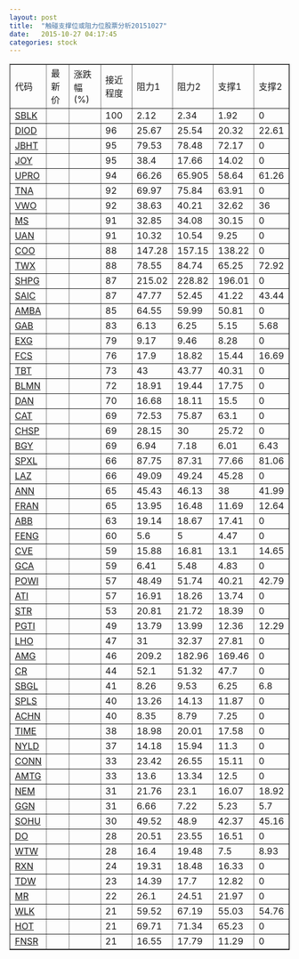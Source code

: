 ```yaml
---
layout: post
title:  "触碰支撑位或阻力位股票分析20151027"
date:   2015-10-27 04:17:45
categories: stock
---
```

<script type="text/javascript">
var stockList = []
stockList.push('gb_sblk');
stockList.push('gb_diod');
stockList.push('gb_jbht');
stockList.push('gb_joy');
stockList.push('gb_upro');
stockList.push('gb_tna');
stockList.push('gb_vwo');
stockList.push('gb_ms');
stockList.push('gb_uan');
stockList.push('gb_coo');
stockList.push('gb_twx');
stockList.push('gb_shpg');
stockList.push('gb_saic');
stockList.push('gb_amba');
stockList.push('gb_gab');
stockList.push('gb_exg');
stockList.push('gb_fcs');
stockList.push('gb_tbt');
stockList.push('gb_blmn');
stockList.push('gb_dan');
stockList.push('gb_cat');
stockList.push('gb_chsp');
stockList.push('gb_bgy');
stockList.push('gb_spxl');
stockList.push('gb_laz');
stockList.push('gb_ann');
stockList.push('gb_fran');
stockList.push('gb_abb');
stockList.push('gb_feng');
stockList.push('gb_cve');
stockList.push('gb_gca');
stockList.push('gb_powi');
stockList.push('gb_ati');
stockList.push('gb_str');
stockList.push('gb_pgti');
stockList.push('gb_lho');
stockList.push('gb_amg');
stockList.push('gb_cr');
stockList.push('gb_sbgl');
stockList.push('gb_spls');
stockList.push('gb_achn');
stockList.push('gb_time');
stockList.push('gb_nyld');
stockList.push('gb_conn');
stockList.push('gb_amtg');
stockList.push('gb_nem');
stockList.push('gb_ggn');
stockList.push('gb_sohu');
stockList.push('gb_do');
stockList.push('gb_wtw');
stockList.push('gb_rxn');
stockList.push('gb_tdw');
stockList.push('gb_mr');
stockList.push('gb_wlk');
stockList.push('gb_hot');
stockList.push('gb_fnsr');
</script>
<table border="1">
 <tr>
 <td>代码</td>
 <td>最新价</td>
 <td>涨跌幅(%)</td>
 <td>接近程度</td>
 <td>阻力1</td>
 <td>阻力2</td>
 <td>支撑1</td>
 <td>支撑2</td>
</tr>
  <tr id="sblk" class="green">
  <td><a href="http://stock.finance.sina.com.cn/usstock/quotes/SBLK.html" target="_blank">SBLK</a></td><td></td><td></td><td>100</td><td>2.12</td><td>2.34</td><td>1.92</td><td>0</td></tr>
  <tr id="diod" class="green">
  <td><a href="http://stock.finance.sina.com.cn/usstock/quotes/DIOD.html" target="_blank">DIOD</a></td><td></td><td></td><td>96</td><td>25.67</td><td>25.54</td><td>20.32</td><td>22.61</td></tr>
  <tr id="jbht" class="red">
  <td><a href="http://stock.finance.sina.com.cn/usstock/quotes/JBHT.html" target="_blank">JBHT</a></td><td></td><td></td><td>95</td><td>79.53</td><td>78.48</td><td>72.17</td><td>0</td></tr>
  <tr id="joy" class="red">
  <td><a href="http://stock.finance.sina.com.cn/usstock/quotes/JOY.html" target="_blank">JOY</a></td><td></td><td></td><td>95</td><td>38.4</td><td>17.66</td><td>14.02</td><td>0</td></tr>
  <tr id="upro" class="red">
  <td><a href="http://stock.finance.sina.com.cn/usstock/quotes/UPRO.html" target="_blank">UPRO</a></td><td></td><td></td><td>94</td><td>66.26</td><td>65.905</td><td>58.64</td><td>61.26</td></tr>
  <tr id="tna" class="red">
  <td><a href="http://stock.finance.sina.com.cn/usstock/quotes/TNA.html" target="_blank">TNA</a></td><td></td><td></td><td>92</td><td>69.97</td><td>75.84</td><td>63.91</td><td>0</td></tr>
  <tr id="vwo" class="green">
  <td><a href="http://stock.finance.sina.com.cn/usstock/quotes/VWO.html" target="_blank">VWO</a></td><td></td><td></td><td>92</td><td>38.63</td><td>40.21</td><td>32.62</td><td>36</td></tr>
  <tr id="ms" class="red">
  <td><a href="http://stock.finance.sina.com.cn/usstock/quotes/MS.html" target="_blank">MS</a></td><td></td><td></td><td>91</td><td>32.85</td><td>34.08</td><td>30.15</td><td>0</td></tr>
  <tr id="uan" class="red">
  <td><a href="http://stock.finance.sina.com.cn/usstock/quotes/UAN.html" target="_blank">UAN</a></td><td></td><td></td><td>91</td><td>10.32</td><td>10.54</td><td>9.25</td><td>0</td></tr>
  <tr id="coo" class="red">
  <td><a href="http://stock.finance.sina.com.cn/usstock/quotes/COO.html" target="_blank">COO</a></td><td></td><td></td><td>88</td><td>147.28</td><td>157.15</td><td>138.22</td><td>0</td></tr>
  <tr id="twx" class="green">
  <td><a href="http://stock.finance.sina.com.cn/usstock/quotes/TWX.html" target="_blank">TWX</a></td><td></td><td></td><td>88</td><td>78.55</td><td>84.74</td><td>65.25</td><td>72.92</td></tr>
  <tr id="shpg" class="red">
  <td><a href="http://stock.finance.sina.com.cn/usstock/quotes/SHPG.html" target="_blank">SHPG</a></td><td></td><td></td><td>87</td><td>215.02</td><td>228.82</td><td>196.01</td><td>0</td></tr>
  <tr id="saic" class="green">
  <td><a href="http://stock.finance.sina.com.cn/usstock/quotes/SAIC.html" target="_blank">SAIC</a></td><td></td><td></td><td>87</td><td>47.77</td><td>52.45</td><td>41.22</td><td>43.44</td></tr>
  <tr id="amba" class="green">
  <td><a href="http://stock.finance.sina.com.cn/usstock/quotes/AMBA.html" target="_blank">AMBA</a></td><td></td><td></td><td>85</td><td>64.55</td><td>59.99</td><td>50.81</td><td>0</td></tr>
  <tr id="gab" class="green">
  <td><a href="http://stock.finance.sina.com.cn/usstock/quotes/GAB.html" target="_blank">GAB</a></td><td></td><td></td><td>83</td><td>6.13</td><td>6.25</td><td>5.15</td><td>5.68</td></tr>
  <tr id="exg" class="red">
  <td><a href="http://stock.finance.sina.com.cn/usstock/quotes/EXG.html" target="_blank">EXG</a></td><td></td><td></td><td>79</td><td>9.17</td><td>9.46</td><td>8.28</td><td>0</td></tr>
  <tr id="fcs" class="green">
  <td><a href="http://stock.finance.sina.com.cn/usstock/quotes/FCS.html" target="_blank">FCS</a></td><td></td><td></td><td>76</td><td>17.9</td><td>18.82</td><td>15.44</td><td>16.69</td></tr>
  <tr id="tbt" class="red">
  <td><a href="http://stock.finance.sina.com.cn/usstock/quotes/TBT.html" target="_blank">TBT</a></td><td></td><td></td><td>73</td><td>43</td><td>43.77</td><td>40.31</td><td>0</td></tr>
  <tr id="blmn" class="green">
  <td><a href="http://stock.finance.sina.com.cn/usstock/quotes/BLMN.html" target="_blank">BLMN</a></td><td></td><td></td><td>72</td><td>18.91</td><td>19.44</td><td>17.75</td><td>0</td></tr>
  <tr id="dan" class="red">
  <td><a href="http://stock.finance.sina.com.cn/usstock/quotes/DAN.html" target="_blank">DAN</a></td><td></td><td></td><td>70</td><td>16.68</td><td>18.11</td><td>15.5</td><td>0</td></tr>
  <tr id="cat" class="red">
  <td><a href="http://stock.finance.sina.com.cn/usstock/quotes/CAT.html" target="_blank">CAT</a></td><td></td><td></td><td>69</td><td>72.53</td><td>75.87</td><td>63.1</td><td>0</td></tr>
  <tr id="chsp" class="red">
  <td><a href="http://stock.finance.sina.com.cn/usstock/quotes/CHSP.html" target="_blank">CHSP</a></td><td></td><td></td><td>69</td><td>28.15</td><td>30</td><td>25.72</td><td>0</td></tr>
  <tr id="bgy" class="green">
  <td><a href="http://stock.finance.sina.com.cn/usstock/quotes/BGY.html" target="_blank">BGY</a></td><td></td><td></td><td>69</td><td>6.94</td><td>7.18</td><td>6.01</td><td>6.43</td></tr>
  <tr id="spxl" class="red">
  <td><a href="http://stock.finance.sina.com.cn/usstock/quotes/SPXL.html" target="_blank">SPXL</a></td><td></td><td></td><td>66</td><td>87.75</td><td>87.31</td><td>77.66</td><td>81.06</td></tr>
  <tr id="laz" class="red">
  <td><a href="http://stock.finance.sina.com.cn/usstock/quotes/LAZ.html" target="_blank">LAZ</a></td><td></td><td></td><td>66</td><td>49.09</td><td>49.24</td><td>45.28</td><td>0</td></tr>
  <tr id="ann" class="red">
  <td><a href="http://stock.finance.sina.com.cn/usstock/quotes/ANN.html" target="_blank">ANN</a></td><td></td><td></td><td>65</td><td>45.43</td><td>46.13</td><td>38</td><td>41.99</td></tr>
  <tr id="fran" class="red">
  <td><a href="http://stock.finance.sina.com.cn/usstock/quotes/FRAN.html" target="_blank">FRAN</a></td><td></td><td></td><td>65</td><td>13.95</td><td>16.48</td><td>11.69</td><td>12.64</td></tr>
  <tr id="abb" class="red">
  <td><a href="http://stock.finance.sina.com.cn/usstock/quotes/ABB.html" target="_blank">ABB</a></td><td></td><td></td><td>63</td><td>19.14</td><td>18.67</td><td>17.41</td><td>0</td></tr>
  <tr id="feng" class="red">
  <td><a href="http://stock.finance.sina.com.cn/usstock/quotes/FENG.html" target="_blank">FENG</a></td><td></td><td></td><td>60</td><td>5.6</td><td>5</td><td>4.47</td><td>0</td></tr>
  <tr id="cve" class="green">
  <td><a href="http://stock.finance.sina.com.cn/usstock/quotes/CVE.html" target="_blank">CVE</a></td><td></td><td></td><td>59</td><td>15.88</td><td>16.81</td><td>13.1</td><td>14.65</td></tr>
  <tr id="gca" class="green">
  <td><a href="http://stock.finance.sina.com.cn/usstock/quotes/GCA.html" target="_blank">GCA</a></td><td></td><td></td><td>59</td><td>6.41</td><td>5.48</td><td>4.83</td><td>0</td></tr>
  <tr id="powi" class="red">
  <td><a href="http://stock.finance.sina.com.cn/usstock/quotes/POWI.html" target="_blank">POWI</a></td><td></td><td></td><td>57</td><td>48.49</td><td>51.74</td><td>40.21</td><td>42.79</td></tr>
  <tr id="ati" class="green">
  <td><a href="http://stock.finance.sina.com.cn/usstock/quotes/ATI.html" target="_blank">ATI</a></td><td></td><td></td><td>57</td><td>16.91</td><td>18.26</td><td>13.74</td><td>0</td></tr>
  <tr id="str" class="green">
  <td><a href="http://stock.finance.sina.com.cn/usstock/quotes/STR.html" target="_blank">STR</a></td><td></td><td></td><td>53</td><td>20.81</td><td>21.72</td><td>18.39</td><td>0</td></tr>
  <tr id="pgti" class="red">
  <td><a href="http://stock.finance.sina.com.cn/usstock/quotes/PGTI.html" target="_blank">PGTI</a></td><td></td><td></td><td>49</td><td>13.79</td><td>13.99</td><td>12.36</td><td>12.29</td></tr>
  <tr id="lho" class="green">
  <td><a href="http://stock.finance.sina.com.cn/usstock/quotes/LHO.html" target="_blank">LHO</a></td><td></td><td></td><td>47</td><td>31</td><td>32.37</td><td>27.81</td><td>0</td></tr>
  <tr id="amg" class="red">
  <td><a href="http://stock.finance.sina.com.cn/usstock/quotes/AMG.html" target="_blank">AMG</a></td><td></td><td></td><td>46</td><td>209.2</td><td>182.96</td><td>169.46</td><td>0</td></tr>
  <tr id="cr" class="red">
  <td><a href="http://stock.finance.sina.com.cn/usstock/quotes/CR.html" target="_blank">CR</a></td><td></td><td></td><td>44</td><td>52.1</td><td>51.32</td><td>47.7</td><td>0</td></tr>
  <tr id="sbgl" class="green">
  <td><a href="http://stock.finance.sina.com.cn/usstock/quotes/SBGL.html" target="_blank">SBGL</a></td><td></td><td></td><td>41</td><td>8.26</td><td>9.53</td><td>6.25</td><td>6.8</td></tr>
  <tr id="spls" class="red">
  <td><a href="http://stock.finance.sina.com.cn/usstock/quotes/SPLS.html" target="_blank">SPLS</a></td><td></td><td></td><td>40</td><td>13.26</td><td>14.13</td><td>11.87</td><td>0</td></tr>
  <tr id="achn" class="red">
  <td><a href="http://stock.finance.sina.com.cn/usstock/quotes/ACHN.html" target="_blank">ACHN</a></td><td></td><td></td><td>40</td><td>8.35</td><td>8.79</td><td>7.25</td><td>0</td></tr>
  <tr id="time" class="red">
  <td><a href="http://stock.finance.sina.com.cn/usstock/quotes/TIME.html" target="_blank">TIME</a></td><td></td><td></td><td>38</td><td>18.98</td><td>20.01</td><td>17.58</td><td>0</td></tr>
  <tr id="nyld" class="red">
  <td><a href="http://stock.finance.sina.com.cn/usstock/quotes/NYLD.html" target="_blank">NYLD</a></td><td></td><td></td><td>37</td><td>14.18</td><td>15.94</td><td>11.3</td><td>0</td></tr>
  <tr id="conn" class="red">
  <td><a href="http://stock.finance.sina.com.cn/usstock/quotes/CONN.html" target="_blank">CONN</a></td><td></td><td></td><td>33</td><td>23.42</td><td>26.55</td><td>15.11</td><td>0</td></tr>
  <tr id="amtg" class="red">
  <td><a href="http://stock.finance.sina.com.cn/usstock/quotes/AMTG.html" target="_blank">AMTG</a></td><td></td><td></td><td>33</td><td>13.6</td><td>13.34</td><td>12.5</td><td>0</td></tr>
  <tr id="nem" class="green">
  <td><a href="http://stock.finance.sina.com.cn/usstock/quotes/NEM.html" target="_blank">NEM</a></td><td></td><td></td><td>31</td><td>21.76</td><td>23.1</td><td>16.07</td><td>18.92</td></tr>
  <tr id="ggn" class="green">
  <td><a href="http://stock.finance.sina.com.cn/usstock/quotes/GGN.html" target="_blank">GGN</a></td><td></td><td></td><td>31</td><td>6.66</td><td>7.22</td><td>5.23</td><td>5.7</td></tr>
  <tr id="sohu" class="green">
  <td><a href="http://stock.finance.sina.com.cn/usstock/quotes/SOHU.html" target="_blank">SOHU</a></td><td></td><td></td><td>30</td><td>49.52</td><td>48.9</td><td>42.37</td><td>45.16</td></tr>
  <tr id="do" class="red">
  <td><a href="http://stock.finance.sina.com.cn/usstock/quotes/DO.html" target="_blank">DO</a></td><td></td><td></td><td>28</td><td>20.51</td><td>23.55</td><td>16.51</td><td>0</td></tr>
  <tr id="wtw" class="red">
  <td><a href="http://stock.finance.sina.com.cn/usstock/quotes/WTW.html" target="_blank">WTW</a></td><td></td><td></td><td>28</td><td>16.4</td><td>19.48</td><td>7.5</td><td>8.93</td></tr>
  <tr id="rxn" class="red">
  <td><a href="http://stock.finance.sina.com.cn/usstock/quotes/RXN.html" target="_blank">RXN</a></td><td></td><td></td><td>24</td><td>19.31</td><td>18.48</td><td>16.33</td><td>0</td></tr>
  <tr id="tdw" class="green">
  <td><a href="http://stock.finance.sina.com.cn/usstock/quotes/TDW.html" target="_blank">TDW</a></td><td></td><td></td><td>23</td><td>14.39</td><td>17.7</td><td>12.82</td><td>0</td></tr>
  <tr id="mr" class="red">
  <td><a href="http://stock.finance.sina.com.cn/usstock/quotes/MR.html" target="_blank">MR</a></td><td></td><td></td><td>22</td><td>26.1</td><td>24.51</td><td>21.97</td><td>0</td></tr>
  <tr id="wlk" class="red">
  <td><a href="http://stock.finance.sina.com.cn/usstock/quotes/WLK.html" target="_blank">WLK</a></td><td></td><td></td><td>21</td><td>59.52</td><td>67.19</td><td>55.03</td><td>54.76</td></tr>
  <tr id="hot" class="red">
  <td><a href="http://stock.finance.sina.com.cn/usstock/quotes/HOT.html" target="_blank">HOT</a></td><td></td><td></td><td>21</td><td>69.71</td><td>71.34</td><td>65.23</td><td>0</td></tr>
  <tr id="fnsr" class="green">
  <td><a href="http://stock.finance.sina.com.cn/usstock/quotes/FNSR.html" target="_blank">FNSR</a></td><td></td><td></td><td>21</td><td>16.55</td><td>17.79</td><td>11.29</td><td>0</td></tr>
</table>
